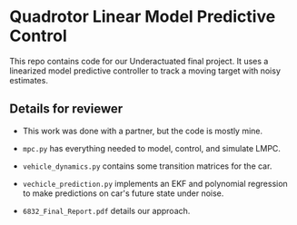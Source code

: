 # Quadrotor Linear Model Predictive Control
This repo contains code for our Underactuated final project. It uses a linearized model predictive controller to track a moving target with noisy estimates.

## Details for reviewer

* This work was done with a partner, but the code is mostly mine.

* `mpc.py` has everything needed to model, control, and simulate LMPC.

* `vehicle_dynamics.py` contains some transition matrices for the car.

* `vechicle_prediction.py` implements an EKF and polynomial regression to make predictions on car's future state under noise.

* `6832_Final_Report.pdf` details our approach.
